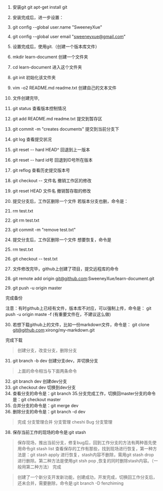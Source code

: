 1. 安装git git apt-get install git
2. 安装完成后，进一步设置：
3. git config --global user.name "SweeneyXue"
4. git config --global user email "sweeneyxue@gmail.com"
5. 设置完成后，使用git.（创建一个版本库文件）
6. mkdir learn-document 创建一个文件夹
7. cd learn-document 进入这个文件夹
8. git init  初始化该文件夹
9. vim -o2 README.md readme.txt   创建自己的文本文件
10. 文件创建完毕,
11. git status 查看版本控制情况
12. git add README.md readme.txt 提交到暂存区
13. git commit -m "creates documents" 提交到当前分支下

14. git log 查看提交状况
15. git reset -- hard HEAD^ 回退到上一版本
16. git reset -- hard id号  回退到ID号所在版本

17. git reflog 查看历史提交版本号
18. git checkout -- 文件名  撤销工作区的修改
19. git reset HEAD 文件名 撤销暂存取的修改

20. 提交分支后，工作区删除一个文件
 若版本分支也删，命令是：
21. rm test.txt
22. git rm test.txt
23. git commit -m "remove test.txt"
24. 提交分支后，工作区删除一个文件
 想要恢复，命令是
25. rm test.txt
26. git checkout -- test.txt
 
27. 文件修改完毕，github上创建了项目，提交远程库的命令
28. git remote add origin git@github.com:SweeneyXue/learn-document.git
 
29. git push -u origin master

完成备份

注意：有时github上已经有文件，版本库不对应，可以强制上传，命令是：
git push -u origin maste -f (有重要文件在，不建议这么做)

30. 若想下载github上的文件，比如一份markdown文件，命令是：
git clone git@github.com:xirong/my-markdown.git

完成下载
> 创建分支，改变分支，删除分支
31. git branch -b dev 创建分支dev，并切换分支
> 上面的命令相当与下面两条命令
32. git branch dev 创建dev分支
33. git checkout dev 切换到dev分支
34. 查看分支的命令是：git branch
35.分支完成工作，切换回master分支的命令是：git checkout master
36. 合并分支的命令是：git merge dev
37. 删除分支的命令是：git branch -d dev
> 完成
> 分支管理合并
> 分支管理
> cheshi
> Bug 分支管理
38. 保存当前工作的现场的命令是:git stash
> 保存现场，推出当前分支，修复bug后，回到工作分支的方法有两种首先使用命令git stash list 查看保存的工作有那些，找到现场进行恢复，第一种方法是：git stash apply 进行恢复，stash内容不删除，需用git stash drop进行删除。第二种方法是使用git stsh pop ,恢复的同时删除stash内容。（一般用第二种方法）
> 完成



> 创建了一个新分支开发新功能，创建成功，开发完成，切换回工作分支后，还未合并，需要删除，命令是:git branch -D fenzhiming
